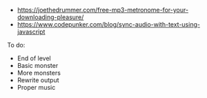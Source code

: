 * https://joethedrummer.com/free-mp3-metronome-for-your-downloading-pleasure/
* https://www.codepunker.com/blog/sync-audio-with-text-using-javascript

To do:
* End of level
* Basic monster
* More monsters
* Rewrite output
* Proper music